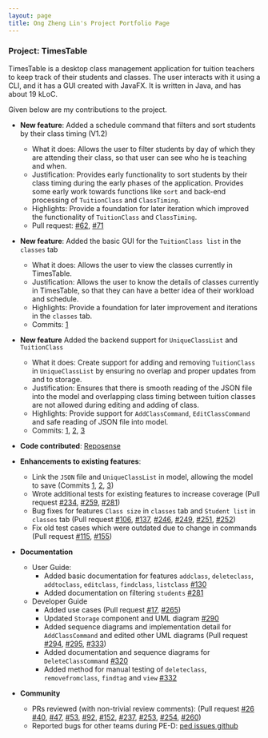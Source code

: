 ```yaml
---
layout: page
title: Ong Zheng Lin's Project Portfolio Page
---
```


### Project: TimesTable

TimesTable is a desktop class management application for tuition teachers to keep track of their students 
and classes. The user interacts with it using a CLI, and it has a GUI created with JavaFX. It is written in Java, 
and has about 19 kLoC.

Given below are my contributions to the project.

* **New feature**: Added a schedule command that filters and sort students by their class timing (V1.2)
  * What it does: Allows the user to filter students by day of which they are attending their class, so that user 
    can see who he is teaching and when.
  * Justification:  Provides early functionality to sort students by their class timing during the early phases of 
    the application. Provides some early work towards functions like `sort` and back-end processing of 
    `TuitionClass` and `ClassTiming`.
  * Highlights: Provide a foundation for later iteration which improved the functionality of `TuitionClass` and `ClassTiming`.
  * Pull request: [\#62](https://github.com/AY2122S1-CS2103T-F11-1/tp/pull/62), [\#71](https://github.com/AY2122S1-CS2103T-F11-1/tp/pull/71)

* **New feature**: Added the basic GUI for the `TuitionClass list` in the `classes` tab 
    * What it does: Allows the user to view the classes currently in TimesTable.
    * Justification: Allows the user to know the details of classes currently in TimesTable, so that they can have a 
      better idea of their workload and schedule.
    * Highlights: Provide a foundation for later improvement and iterations in the `classes` tab.
    * Commits: [1](https://github.com/AY2122S1-CS2103T-F11-1/tp/commit/e632b2de0b0f44bc67e84de601d8632e28696bf1)
    
* **New feature** Added the backend support for `UniqueClassList` and `TuitionClass`
    * What it does: Create support for adding and removing `TuitionClass` in `UniqueClassList` by ensuring no 
      overlap and proper updates from and to storage.
    * Justification: Ensures that there is smooth reading of the JSON file into the model and overlapping class 
      timing between tuition classes are not allowed during editing and adding of class.
    * Highlights: Provide support for `AddClassCommand`, `EditClassCommand` and safe reading of JSON file into model.
    * Commits: [1](https://github.com/AY2122S1-CS2103T-F11-1/tp/commit/7ddac4e24d6abc6da6b669c0daf50a85601c3f5a),
    [2](https://github.com/AY2122S1-CS2103T-F11-1/tp/commit/d344612297e2d21c988653b51a7eaa7d409cdacb),
    [3](https://github.com/AY2122S1-CS2103T-F11-1/tp/commit/39d388fd3f0bf55dd3dcab9995d41ccf0419f0c6)  

* **Code contributed**: [Reposense](https://nus-cs2103-ay2122s1.github.io/tp-dashboard/?search=f11&sort=groupTitle&sortWithin=title&timeframe=commit&mergegroup=&groupSelect=groupByRepos&breakdown=true&checkedFileTypes=docs~functional-code~test-code~other&since=2021-09-17&tabOpen=true&tabType=authorship&tabAuthor=Ongzl&tabRepo=AY2122S1-CS2103T-F11-1%2Ftp%5Bmaster%5D&authorshipIsMergeGroup=false&authorshipFileTypes=docs~functional-code~test-code~other&authorshipIsBinaryFileTypeChecked=false)
  
* **Enhancements to existing features**:
    * Link the `JSON` file and `UniqueClassList` in model, allowing the model to save (Commits
      [1](https://github.com/AY2122S1-CS2103T-F11-1/tp/commit/7ddac4e24d6abc6da6b669c0daf50a85601c3f5a),
      [2](https://github.com/AY2122S1-CS2103T-F11-1/tp/commit/d344612297e2d21c988653b51a7eaa7d409cdacb),
      [3](https://github.com/AY2122S1-CS2103T-F11-1/tp/commit/39d388fd3f0bf55dd3dcab9995d41ccf0419f0c6))
    * Wrote additional tests for existing features to increase coverage (Pull request 
      [\#234](https://github.com/AY2122S1-CS2103T-F11-1/tp/pull/234),
      [\#259](https://github.com/AY2122S1-CS2103T-F11-1/tp/pull/259),
      [\#281](https://github.com/AY2122S1-CS2103T-F11-1/tp/pull/281))
    * Bug fixes for features `Class size` in `classes` tab and `Student list` in `classes` tab (Pull request 
      [\#106](https://github.com/AY2122S1-CS2103T-F11-1/tp/pull/106),
      [\#137](https://github.com/AY2122S1-CS2103T-F11-1/tp/pull/137),
      [\#246](https://github.com/AY2122S1-CS2103T-F11-1/tp/pull/246),
      [\#249](https://github.com/AY2122S1-CS2103T-F11-1/tp/pull/249),
      [\#251](https://github.com/AY2122S1-CS2103T-F11-1/tp/pull/251),
      [\#252](https://github.com/AY2122S1-CS2103T-F11-1/tp/pull/252))
    * Fix old test cases which were outdated due to change in commands (Pull request [\#115](https://github.com/AY2122S1-CS2103T-F11-1/tp/pull/115), [\#155](https://github.com/AY2122S1-CS2103T-F11-1/tp/pull/155))
  
* **Documentation**
  * User Guide:
    * Added basic documentation for features `addclass`, `deleteclass`, `addtoclass`, `editclass`, `findclass`, 
      `listclass` [\#130](https://github.com/AY2122S1-CS2103T-F11-1/tp/pull/130)
    * Added documentation on filtering `students` [\#281](https://github.com/AY2122S1-CS2103T-F11-1/tp/pull/281)
  * Developer Guide
    * Added use cases (Pull request 
      [\#17](https://github.com/AY2122S1-CS2103T-F11-1/tp/pull/17),
      [\#265](https://github.com/AY2122S1-CS2103T-F11-1/tp/pull/265))
    * Updated `Storage` component and UML diagram [\#290](https://github.com/AY2122S1-CS2103T-F11-1/tp/pull/290)
    * Added sequence diagrams and implementation detail for `AddClassCommand` and edited other UML diagrams (Pull request
      [\#294](https://github.com/AY2122S1-CS2103T-F11-1/tp/pull/294),
      [\#295](https://github.com/AY2122S1-CS2103T-F11-1/tp/pull/295),
      [\#333](https://github.com/AY2122S1-CS2103T-F11-1/tp/pull/333))     
    * Added documentation and sequence diagrams for `DeleteClassCommand` [\#320](https://github.com/AY2122S1-CS2103T-F11-1/tp/pull/320)
    * Added method for manual testing of `deleteclass`, `removefromclass`, `findtag` and `view` [\#332](https://github.com/AY2122S1-CS2103T-F11-1/tp/pull/332)
* **Community**
  * PRs reviewed (with non-trivial review comments): (Pull request 
    [\#26](https://github.com/AY2122S1-CS2103T-F11-1/tp/pull/26)
    [\#40](https://github.com/AY2122S1-CS2103T-F11-1/tp/pull/40),
    [\#47](https://github.com/AY2122S1-CS2103T-F11-1/tp/pull/47#partial-pull-merging),
    [\#53](https://github.com/AY2122S1-CS2103T-F11-1/tp/pull/53),
    [\#92](https://github.com/AY2122S1-CS2103T-F11-1/tp/pull/92),
    [\#152](https://github.com/AY2122S1-CS2103T-F11-1/tp/pull/152),
    [\#237](https://github.com/AY2122S1-CS2103T-F11-1/tp/pull/237),
    [\#253](https://github.com/AY2122S1-CS2103T-F11-1/tp/pull/253),
    [\#254](https://github.com/AY2122S1-CS2103T-F11-1/tp/pull/254),
    [\#260](https://github.com/AY2122S1-CS2103T-F11-1/tp/pull/260))
  * Reported bugs for other teams during PE-D: [ped issues github](https://github.com/Ongzl/ped/issues)
  
